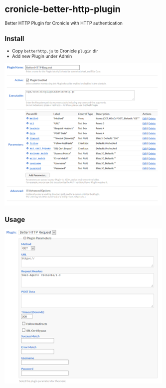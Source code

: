 # cronicle-better-http-plugin
Better HTTP Plugin for Cronicle with HTTP authentication

## Install

- Copy `betterhttp.js` to Cronicle `plugin` dir
- Add new Plugin under Admin

![Add Plugin](img/install.png)

## Usage

![Add Plugin](img/usage.png)